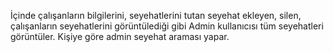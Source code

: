 İçinde çalışanların bilgilerini, seyehatlerini tutan seyehat ekleyen, silen, çalışanların seyehatlerini görüntülediği gibi Admin kullanıcısı tüm seyehatleri görüntüler. Kişiye göre admin seyehat araması yapar.
